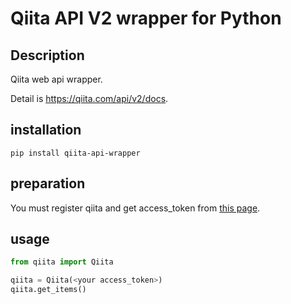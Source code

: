 Qiita API V2 wrapper for Python
===========

Description
--------------------
Qiita web api wrapper.

Detail is https://qiita.com/api/v2/docs.

installation
--------------------
```
pip install qiita-api-wrapper
```

preparation
------------------
You must register qiita and get access_token from [this page](https://qiita.com/settings/applications).

usage
-------------------
```python
from qiita import Qiita

qiita = Qiita(<your access_token>)
qiita.get_items()
```
